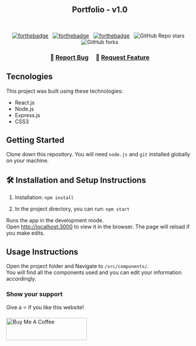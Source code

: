 <h2 align="center">
  Portfolio - v1.0<br/>
</h2>

<br/>

<center>

[![forthebadge](https://forthebadge.com/images/badges/built-with-love.svg)](https://forthebadge.com) &nbsp;
[![forthebadge](https://forthebadge.com/images/badges/made-with-javascript.svg)](https://forthebadge.com) &nbsp;
[![forthebadge](https://forthebadge.com/images/badges/open-source.svg)](https://forthebadge.com) &nbsp;
![GitHub Repo stars](https://img.shields.io/github/stars/MaximilianoVeiga/Portfolio?color=red&logo=github&style=for-the-badge) &nbsp;
![GitHub forks](https://img.shields.io/github/forks/MaximilianoVeiga/Portfolio?color=red&logo=github&style=for-the-badge)

</center>

<h3 align="center">
    🔹
    <a href="https://github.com/MaximilianoVeiga/personal-portfolio/issues">Report Bug</a> &nbsp; &nbsp;
    🔹
    <a href="https://github.com/MaximilianoVeiga/personal-portfolio/issues">Request Feature</a>
</h3>

## Tecnologies

This project was built using these technologies:

- React.js
- Node.js
- Express.js
- CSS3

## Getting Started

Clone down this repository. You will need `node.js` and `git` installed globally on your machine.

## 🛠 Installation and Setup Instructions

1. Installation: `npm install`

2. In the project directory, you can run: `npm start`

Runs the app in the development mode.\
Open [http://localhost:3000](http://localhost:3000) to view it in the browser.
The page will reload if you make edits.

## Usage Instructions

Open the project folder and Navigate to `/src/components/`. <br/>
You will find all the components used and you can edit your information accordingly.

### Show your support

Give a ⭐ if you like this website!

<a href="https://www.buymeacoffee.com/MaximilianoVN" target="_blank"><img src="https://cdn.buymeacoffee.com/buttons/v2/default-violet.png" alt="Buy Me A Coffee" height= "60px" width= "217px" ></a>
